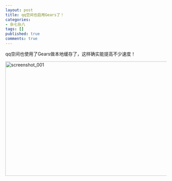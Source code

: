 ```yaml
---
layout: post
title: qq空间也启用Gears了！
categories:
- 杂七杂八
tags: []
published: true
comments: true
---
```

<p>qq空间也使用了Gears做本地缓存了，这样确实能提高不少速度！</p>

<p><a href="http://www.fireyang.com/blog/wp-content/uploads/2009/07/screenshot_0011.png"><img class="alignnone size-full wp-image-530" title="screenshot_001" src="http://www.fireyang.com/blog/wp-content/uploads/2009/07/screenshot_0011.png" alt="screenshot_001" width="535" height="357" /></a></p>
